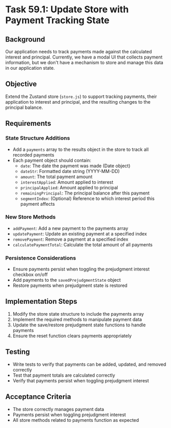 # Task 59.1: Update Store with Payment Tracking State

## Background
Our application needs to track payments made against the calculated interest and principal. Currently, we have a modal UI that collects payment information, but we don't have a mechanism to store and manage this data in our application state.

## Objective
Extend the Zustand store (`store.js`) to support tracking payments, their application to interest and principal, and the resulting changes to the principal balance.

## Requirements

### State Structure Additions
- Add a `payments` array to the results object in the store to track all recorded payments
- Each payment object should contain:
  - `date`: The date the payment was made (Date object)
  - `dateStr`: Formatted date string (YYYY-MM-DD)
  - `amount`: The total payment amount
  - `interestApplied`: Amount applied to interest
  - `principalApplied`: Amount applied to principal
  - `remainingPrincipal`: The principal balance after this payment
  - `segmentIndex`: (Optional) Reference to which interest period this payment affects

### New Store Methods
- `addPayment`: Add a new payment to the payments array
- `updatePayment`: Update an existing payment at a specified index
- `removePayment`: Remove a payment at a specified index
- `calculatePaymentTotal`: Calculate the total amount of all payments

### Persistence Considerations
- Ensure payments persist when toggling the prejudgment interest checkbox on/off
- Add payments to the `savedPrejudgmentState` object
- Restore payments when prejudgment state is restored

## Implementation Steps
1. Modify the store state structure to include the payments array
2. Implement the required methods to manipulate payment data
3. Update the save/restore prejudgment state functions to handle payments
4. Ensure the reset function clears payments appropriately

## Testing
- Write tests to verify that payments can be added, updated, and removed correctly
- Test that payment totals are calculated correctly
- Verify that payments persist when toggling prejudgment interest

## Acceptance Criteria
- The store correctly manages payment data
- Payments persist when toggling prejudgment interest
- All store methods related to payments function as expected
